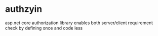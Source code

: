 # authzyin
asp.net core authorization library enables both server/client requirement check by defining once and code less
